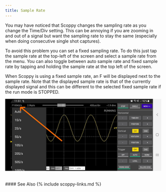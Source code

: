 ```yaml
---
title: Sample Rate
---
```


You may have noticed that Scoppy changes the sampling rate as you change the Time/Div setting. This can be annoying if you
are zooming in and out of a signal but want the sampling rate to stay the same (especially when doing consecutive
single shot captures).    

To avoid this problem you can set a fixed sampling rate. To do this just tap the sample rate at the top-left of the
screen and select a sample rate from the menu. You can also toggle between auto sample rate and fixed sample rate by tapping and
holding the sample rate at the top left of the screen.

When Scoppy is using a fixed sample rate, an F will be displayed
next to the sample rate. Note that the displayed sample rate is that of the currently displayed signal and this can
be different to the selected fixed sample rate if the run mode is STOPPED.

![Sample rate menu](images/sample-rate-menu.jpg)

<br>
#### See Also
{% include scoppy-links.md %}
